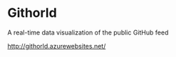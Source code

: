 # Githorld
A real-time data visualization of the public GitHub feed

http://githorld.azurewebsites.net/
